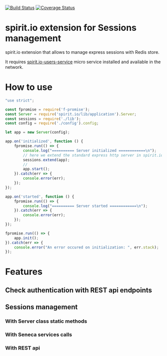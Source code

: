 [![Build Status](https://travis-ci.org/spirit-io/spirit.io-sessions-extension.svg?branch=master)](https://travis-ci.org/spirit-io/spirit.io-sessions-extension)
[![Coverage Status](https://coveralls.io/repos/github/spirit-io/spirit.io-sessions-extension/badge.svg?branch=master)](https://coveralls.io/github/spirit-io/spirit.io-sessions-extension?branch=master)

# spirit.io extension for Sessions management
spirit.io extension that allows to manage express sessions with Redis store.

It requires [spirit.io-users-service](https://github.com/spirit-io/spirit.io-users-service) micro service installed and available in the network.

# How to use

```js
"use strict";

const fpromise = require('f-promise');
const Server = require('spirit.io/lib/application').Server;
const sessions = require('./lib');
const config = require('./config').config;

let app = new Server(config);

app.on('initialized', function () {
    fpromise.run(() => {
        console.log("========== Server initialized ============\n");
        // here we extend the standard express http server in spirit.io framework
        sessions.extend(app);
        //
        app.start();
    }).catch(err => {
        console.error(err);
    });
});

app.on('started', function () {
    fpromise.run(() => {
        console.log("========== Server started ============\n");
    }).catch(err => {
        console.error(err);
    });
});

fpromise.run(() => {
    app.init();
}).catch(err => {
    console.error("An error occured on initialization: ", err.stack);
});

```

# Features

## Check authentication with REST api endpoints

## Sessions management
### With Server class static methods
### With Seneca services calls
### With REST api